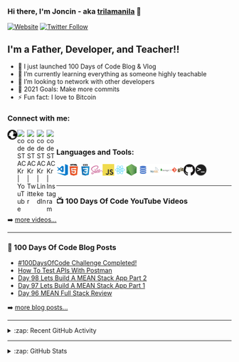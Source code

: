 ### Hi there, I'm Joncin - aka [trilamanila][website] 👋

[![Website](https://img.shields.io/website?label=trilamanila.com&style=for-the-badge&url=https%3A%2F%2Ftrilamanila.com)](https://trilamanila.com)
[![Twitter Follow](https://img.shields.io/twitter/follow/trilamanila?color=1DA1F2&logo=twitter&style=for-the-badge)](https://twitter.com/intent/follow?original_referer=https%3A%2F%2Fgithub.com%2Ftrilamanila&screen_name=codeSTACKr)

## I'm a Father, Developer, and Teacher!!

- 🔭 I just launched 100 Days of Code Blog & Vlog
- 🌱 I’m currently learning everything as someone highly teachable 
- 👯 I’m looking to network with other developers
- 🥅 2021 Goals: Make more commits 
- ⚡ Fun fact: I love to Bitcoin


### Connect with me:

[<img align="left" alt="trilamanila.com" width="22px" src="https://raw.githubusercontent.com/iconic/open-iconic/master/svg/globe.svg" />][website]
[<img align="left" alt="codeSTACKr | YouTube" width="22px" src="https://cdn.jsdelivr.net/npm/simple-icons@v3/icons/youtube.svg" />][youtube]
[<img align="left" alt="codeSTACKr | Twitter" width="22px" src="https://cdn.jsdelivr.net/npm/simple-icons@v3/icons/twitter.svg" />][twitter]
[<img align="left" alt="codeSTACKr | LinkedIn" width="22px" src="https://cdn.jsdelivr.net/npm/simple-icons@v3/icons/linkedin.svg" />][linkedin]
[<img align="left" alt="codeSTACKr | Instagram" width="22px" src="https://cdn.jsdelivr.net/npm/simple-icons@v3/icons/instagram.svg" />][instagram]

<br />

### Languages and Tools:

[<img align="left" alt="Visual Studio Code" width="26px" src="https://raw.githubusercontent.com/github/explore/80688e429a7d4ef2fca1e82350fe8e3517d3494d/topics/visual-studio-code/visual-studio-code.png" />][webdevplaylist]
[<img align="left" alt="HTML5" width="26px" src="https://raw.githubusercontent.com/github/explore/80688e429a7d4ef2fca1e82350fe8e3517d3494d/topics/html/html.png" />][webdevplaylist]
[<img align="left" alt="CSS3" width="26px" src="https://raw.githubusercontent.com/github/explore/80688e429a7d4ef2fca1e82350fe8e3517d3494d/topics/css/css.png" />][webdevplaylist]
[<img align="left" alt="Sass" width="26px" src="https://raw.githubusercontent.com/github/explore/80688e429a7d4ef2fca1e82350fe8e3517d3494d/topics/sass/sass.png" />][webdevplaylist]
[<img align="left" alt="JavaScript" width="26px" src="https://raw.githubusercontent.com/github/explore/80688e429a7d4ef2fca1e82350fe8e3517d3494d/topics/javascript/javascript.png" />][webdevplaylist]
[<img align="left" alt="React" width="26px" src="https://raw.githubusercontent.com/github/explore/80688e429a7d4ef2fca1e82350fe8e3517d3494d/topics/react/react.png" />][webdevplaylist]
[<img align="left" alt="Node.js" width="26px" src="https://raw.githubusercontent.com/github/explore/80688e429a7d4ef2fca1e82350fe8e3517d3494d/topics/nodejs/nodejs.png" />][webdevplaylist]
[<img align="left" alt="SQL" width="26px" src="https://raw.githubusercontent.com/github/explore/80688e429a7d4ef2fca1e82350fe8e3517d3494d/topics/sql/sql.png" />][webdevplaylist]
[<img align="left" alt="MySQL" width="26px" src="https://raw.githubusercontent.com/github/explore/80688e429a7d4ef2fca1e82350fe8e3517d3494d/topics/mysql/mysql.png" />][webdevplaylist]
[<img align="left" alt="MongoDB" width="26px" src="https://raw.githubusercontent.com/github/explore/80688e429a7d4ef2fca1e82350fe8e3517d3494d/topics/mongodb/mongodb.png" />][webdevplaylist]
[<img align="left" alt="Git" width="26px" src="https://raw.githubusercontent.com/github/explore/80688e429a7d4ef2fca1e82350fe8e3517d3494d/topics/git/git.png" />][webdevplaylist]
[<img align="left" alt="GitHub" width="26px" src="https://raw.githubusercontent.com/github/explore/78df643247d429f6cc873026c0622819ad797942/topics/github/github.png" />][webdevplaylist]
[<img align="left" alt="Terminal" width="26px" src="https://raw.githubusercontent.com/github/explore/80688e429a7d4ef2fca1e82350fe8e3517d3494d/topics/terminal/terminal.png" />][webdevplaylist]

<br />
<br />

---

### 📺 100 Days Of Code YouTube Videos

<!-- YOUTUBE:START -->
<!-- YOUTUBE:END -->

➡️ [more videos...](https://www.youtube.com/watch?v=bFkBBzctpsU&list=PLXle2vPQwoZHCck4WTh1UOPyG39W5Hw5d)

---

### 📕 100 Days Of Code Blog Posts

<!-- BLOG-POST-LIST:START -->
- [#100DaysOfCode Challenge Completed!](https://trilamanila.com/2019/05/01/100daysofcode-challenge-completed/)
- [How To Test APIs With Postman](https://trilamanila.com/2019/04/28/how-to-test-apis-use-postman/)
- [Day 98 Lets Build A MEAN Stack App Part 2](https://trilamanila.com/2019/04/27/day-98-lets-build-a-mean-stack-app-part-2/)
- [Day 97 Lets Build A MEAN Stack App Part 1](https://trilamanila.com/2019/04/25/day-97-lets-build-a-mean-stack-app-part-1/)
- [Day 96 MEAN Full Stack Review](https://trilamanila.com/2019/04/23/day-96-mean-full-stack-review/)
<!-- BLOG-POST-LIST:END -->

➡️ [more blog posts...](https://trilamanila.com)

---

<details>
  <summary>:zap: Recent GitHub Activity</summary>
  
<!--START_SECTION:activity-->


</details>

---

<details>
  <summary>:zap: GitHub Stats</summary>

  <img align="left" alt="trilamanila's GitHub Stats" src="https://github-readme-stats.trilamanila.vercel.app/api?username=trilamanila&show_icons=true&hide_border=true" />

</details>

[website]: https://trilamanila.com
[twitter]: https://twitter.com/trilamanila
[youtube]: https://youtube.com/jctrilamanila
[instagram]: https://instagram.com/trilamanila
[linkedin]: https://linkedin.com/in/trilamanila
[webdevplaylist]: https://www.youtube.com/playlist?list=PLXle2vPQwoZHCck4WTh1UOPyG39W5Hw5d

